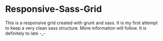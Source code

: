 # Responsive-Sass-Grid
This is a responsive grid created with grunt and sass.
It is my first attempt to keep a very clean sass structure.
More information will follow. It is definitely to late -_-
